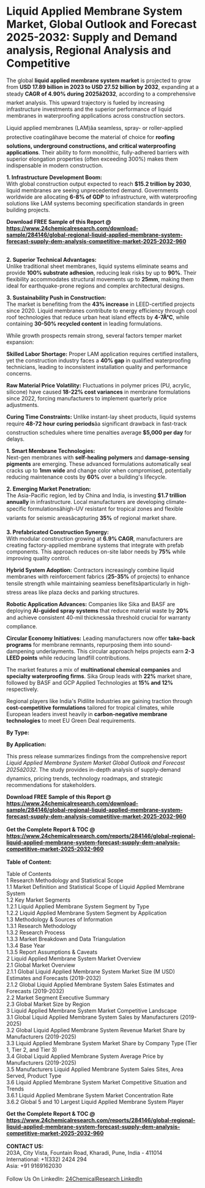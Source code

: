 <h1>Liquid Applied Membrane System Market, Global Outlook and Forecast 2025-2032: Supply and Demand analysis, Regional Analysis and Competitive</h1><p>The global <strong>liquid applied membrane system market</strong> is projected to grow from <strong>USD 17.89 billion in 2023 to USD 27.52 billion by 2032</strong>, expanding at a steady <strong>CAGR of 4.90% during 2025â2032</strong>, according to a comprehensive market analysis. This upward trajectory is fueled by increasing infrastructure investments and the superior performance of liquid membranes in waterproofing applications across construction sectors.</p><p>Liquid applied membranes (LAM)âa seamless, spray- or roller-applied protective coatingâhave become the material of choice for <strong>roofing solutions, underground constructions, and critical waterproofing applications</strong>. Their ability to form monolithic, fully-adhered barriers with superior elongation properties (often exceeding 300%) makes them indispensable in modern construction.</p><p><strong>1. Infrastructure Development Boom:</strong><br>
With global construction output expected to reach <strong>$15.2 trillion by 2030</strong>, liquid membranes are seeing unprecedented demand. Governments worldwide are allocating <strong>6-8% of GDP</strong> to infrastructure, with waterproofing solutions like LAM systems becoming specification standards in green building projects.</p><div><b>Download FREE Sample of this Report @ 
            <a href="https://www.24chemicalresearch.com/download-sample/284146/global-regional-liquid-applied-membrane-system-forecast-supply-dem-analysis-competitive-market-2025-2032-960">
            https://www.24chemicalresearch.com/download-sample/284146/global-regional-liquid-applied-membrane-system-forecast-supply-dem-analysis-competitive-market-2025-2032-960</a></b></div><br><p><strong>2. Superior Technical Advantages:</strong><br>
Unlike traditional sheet membranes, liquid systems eliminate seams and provide <strong>100% substrate adhesion</strong>, reducing leak risks by up to <strong>90%</strong>. Their flexibility accommodates structural movements up to <strong>25mm</strong>, making them ideal for earthquake-prone regions and complex architectural designs.</p><p><strong>3. Sustainability Push in Construction:</strong><br>
The market is benefiting from the <strong>43% increase</strong> in LEED-certified projects since 2020. Liquid membranes contribute to energy efficiency through cool roof technologies that reduce urban heat island effects by <strong>4-7Â°C</strong>, while containing <strong>30-50% recycled content</strong> in leading formulations.</p><p>While growth prospects remain strong, several factors temper market expansion:</p><p><strong>Skilled Labor Shortage:</strong> Proper LAM application requires certified installers, yet the construction industry faces a <strong>40% gap</strong> in qualified waterproofing technicians, leading to inconsistent installation quality and performance concerns.</p><p><strong>Raw Material Price Volatility:</strong> Fluctuations in polymer prices (PU, acrylic, silicone) have caused <strong>18-22% cost variances</strong> in membrane formulations since 2022, forcing manufacturers to implement quarterly price adjustments.</p><p><strong>Curing Time Constraints:</strong> Unlike instant-lay sheet products, liquid systems require <strong>48-72 hour curing periods</strong>âa significant drawback in fast-track construction schedules where time penalties average <strong>$5,000 per day</strong> for delays.</p><p><strong>1. Smart Membrane Technologies:</strong><br>
Next-gen membranes with <strong>self-healing polymers</strong> and <strong>damage-sensing pigments</strong> are emerging. These advanced formulations automatically seal cracks up to <strong>1mm wide</strong> and change color when compromised, potentially reducing maintenance costs by <strong>60%</strong> over a building's lifecycle.</p><p><strong>2. Emerging Market Penetration:</strong><br>
The Asia-Pacific region, led by China and India, is investing <strong>$1.7 trillion annually</strong> in infrastructure. Local manufacturers are developing climate-specific formulationsâhigh-UV resistant for tropical zones and flexible variants for seismic areasâcapturing <strong>35%</strong> of regional market share.</p><p><strong>3. Prefabricated Construction Synergy:</strong><br>
With modular construction growing at <strong>6.9% CAGR</strong>, manufacturers are creating factory-applied membrane systems that integrate with prefab components. This approach reduces on-site labor needs by <strong>75%</strong> while improving quality control.</p><p><strong>Hybrid System Adoption:</strong> Contractors increasingly combine liquid membranes with reinforcement fabrics (<strong>25-35%</strong> of projects) to enhance tensile strength while maintaining seamless benefitsâparticularly in high-stress areas like plaza decks and parking structures.</p><p><strong>Robotic Application Advances:</strong> Companies like Sika and BASF are deploying <strong>AI-guided spray systems</strong> that reduce material waste by <strong>20%</strong> and achieve consistent 40-mil thicknessâa threshold crucial for warranty compliance.</p><p><strong>Circular Economy Initiatives:</strong> Leading manufacturers now offer <strong>take-back programs</strong> for membrane remnants, repurposing them into sound-dampening underlayments. This circular approach helps projects earn <strong>2-3 LEED points</strong> while reducing landfill contributions.</p><p>The market features a mix of <strong>multinational chemical companies</strong> and <strong>specialty waterproofing firms</strong>. Sika Group leads with <strong>22%</strong> market share, followed by BASF and GCP Applied Technologies at <strong>15% and 12%</strong> respectively.</p><p>Regional players like India's Pidilite Industries are gaining traction through <strong>cost-competitive formulations</strong> tailored for tropical climates, while European leaders invest heavily in <strong>carbon-negative membrane technologies</strong> to meet EU Green Deal requirements.</p><p><strong>By Type:</strong></p><p><strong>By Application:</strong></p><p>This press release summarizes findings from the comprehensive report <em>Liquid Applied Membrane System Market Global Outlook and Forecast 2025â2032</em>. The study provides in-depth analysis of supply-demand dynamics, pricing trends, technology roadmaps, and strategic recommendations for stakeholders.</p><div><b>Download FREE Sample of this Report @ 
            <a href="https://www.24chemicalresearch.com/download-sample/284146/global-regional-liquid-applied-membrane-system-forecast-supply-dem-analysis-competitive-market-2025-2032-960">
            https://www.24chemicalresearch.com/download-sample/284146/global-regional-liquid-applied-membrane-system-forecast-supply-dem-analysis-competitive-market-2025-2032-960</a></b></div><br><div><b>Get the Complete Report & TOC @ 
            <a href="https://www.24chemicalresearch.com/reports/284146/global-regional-liquid-applied-membrane-system-forecast-supply-dem-analysis-competitive-market-2025-2032-960">
            https://www.24chemicalresearch.com/reports/284146/global-regional-liquid-applied-membrane-system-forecast-supply-dem-analysis-competitive-market-2025-2032-960</a></b></div><br>
            <b>Table of Content:</b><p>Table of Contents<br />
1 Research Methodology and Statistical Scope<br />
1.1 Market Definition and Statistical Scope of Liquid Applied Membrane System<br />
1.2 Key Market Segments<br />
1.2.1 Liquid Applied Membrane System Segment by Type<br />
1.2.2 Liquid Applied Membrane System Segment by Application<br />
1.3 Methodology & Sources of Information<br />
1.3.1 Research Methodology<br />
1.3.2 Research Process<br />
1.3.3 Market Breakdown and Data Triangulation<br />
1.3.4 Base Year<br />
1.3.5 Report Assumptions & Caveats<br />
2 Liquid Applied Membrane System Market Overview<br />
2.1 Global Market Overview<br />
2.1.1 Global Liquid Applied Membrane System Market Size (M USD) Estimates and Forecasts (2019-2032)<br />
2.1.2 Global Liquid Applied Membrane System Sales Estimates and Forecasts (2019-2032)<br />
2.2 Market Segment Executive Summary<br />
2.3 Global Market Size by Region<br />
3 Liquid Applied Membrane System Market Competitive Landscape<br />
3.1 Global Liquid Applied Membrane System Sales by Manufacturers (2019-2025)<br />
3.2 Global Liquid Applied Membrane System Revenue Market Share by Manufacturers (2019-2025)<br />
3.3 Liquid Applied Membrane System Market Share by Company Type (Tier 1, Tier 2, and Tier 3)<br />
3.4 Global Liquid Applied Membrane System Average Price by Manufacturers (2019-2025)<br />
3.5 Manufacturers Liquid Applied Membrane System Sales Sites, Area Served, Product Type<br />
3.6 Liquid Applied Membrane System Market Competitive Situation and Trends<br />
3.6.1 Liquid Applied Membrane System Market Concentration Rate<br />
3.6.2 Global 5 and 10 Largest Liquid Applied Membrane System Player</p><div><b>Get the Complete Report & TOC @ 
            <a href="https://www.24chemicalresearch.com/reports/284146/global-regional-liquid-applied-membrane-system-forecast-supply-dem-analysis-competitive-market-2025-2032-960">
            https://www.24chemicalresearch.com/reports/284146/global-regional-liquid-applied-membrane-system-forecast-supply-dem-analysis-competitive-market-2025-2032-960</a></b></div><br><b>CONTACT US:</b><br>
            203A, City Vista, Fountain Road, Kharadi, Pune, India - 411014<br>
            International: +1(332) 2424 294<br>
            Asia: +91 9169162030 <br><br>
            Follow Us On LinkedIn: <a href="https://www.linkedin.com/company/24chemicalresearch/">24ChemicalResearch LinkedIn</a>